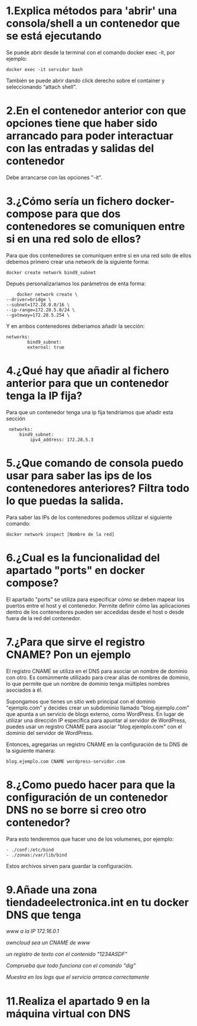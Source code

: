 # 1.Explica métodos para 'abrir' una consola/shell a un contenedor que se está ejecutando
Se puede abrir desde la terminal con el comando docker exec -it, por ejemplo:

    docker exec -it servidor bash

También se puede abrir dando click derecho sobre el container y
seleccionando “attach shell”.

# 2.En el contenedor anterior con que opciones tiene que haber sido arrancado para poder interactuar con las entradas y salidas del contenedor
Debe arrancarse con las opciones "-it".
 
# 3.¿Cómo sería un fichero docker-compose para que dos contenedores se comuniquen entre si en una red solo de ellos?
Para que dos contenedores se comuniquen entre si en una red solo de ellos debemos primero crear una network de la siguiente forma:

    docker create network bind9_subnet

Depués personalizariamos los parámetros de enta forma:
    
        docker network create \
    --driver=bridge \
    --subnet=172.28.0.0/16 \
    --ip-range=172.28.5.0/24 \
    --gateway=172.28.5.254 \

Y en ambos contenedores deberiamos añadir la sección:

    networks:
            bind9_subnet: 
            external: true
# 4.¿Qué hay que añadir al fichero anterior para que un contenedor tenga la IP fija?
Para que un contenedor tenga una ip fija tendríamos que añadir esta sección

     networks:
         bind9_subnet:
             ipv4_address: 172.28.5.3
# 5.¿Que comando de consola puedo usar para saber las ips de los contenedores anteriores? Filtra todo lo que puedas la salida.
Para saber las IPs de los contenedores podemos utilizar el siguiente comando:

    docker network inspect [Nombre de la red] 
# 6.¿Cual es la funcionalidad del apartado "ports" en docker compose?
El apartado "ports" se utiliza para especificar cómo se deben mapear
los puertos entre el host y el contenedor. Permite definir cómo las aplicaciones dentro de los contenedores pueden ser accedidas desde el host o desde fuera de la red del contenedor.
# 7.¿Para que sirve el registro CNAME? Pon un ejemplo
 El registro CNAME se utiliza en el DNS para asociar un nombre de dominio con otro. Es comúnmente utilizado para crear alias de nombres de dominio, lo que permite que un nombre de dominio tenga múltiples nombres asociados a él.

 Supongamos que tienes un sitio web principal con el dominio "ejemplo.com" y decides crear un subdominio llamado "blog.ejemplo.com" que apunta a un servicio de blogs externo, como WordPress. En lugar de utilizar una dirección IP específica para apuntar al servidor de WordPress, puedes usar un registro CNAME para asociar "blog.ejemplo.com" con el dominio del servidor de WordPress.

Entonces, agregarías un registro CNAME en la configuración de tu DNS de la siguiente manera:

    blog.ejemplo.com CNAME wordpress-servidor.com

# 8.¿Como puedo hacer para que la configuración de un contenedor DNS no se borre si creo otro contenedor?
Para esto tenderemos que hacer uno de los volumenes, por ejemplo:

    - ./conf:/etc/bind
    - ./zonas:/var/lib/bind
Estos archivos sirven para guardar la configuración.

# 9.Añade una zona tiendadeelectronica.int en tu docker DNS que tenga
*www a la IP 172.16.0.1*

*owncloud sea un CNAME de www*

*un registro de texto con el contenido "1234ASDF"*

*Comprueba que todo funciona con el comando "dig"*

*Muestra en los logs que el servicio arranca correctamente*

# 11.Realiza el apartado 9 en la máquina virtual con DNS


